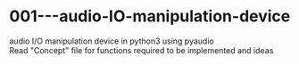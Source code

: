 # 001---audio-IO-manipulation-device
audio I/O manipulation device in python3 using pyaudio<br>
Read "Concept" file for functions required to be implemented and ideas
